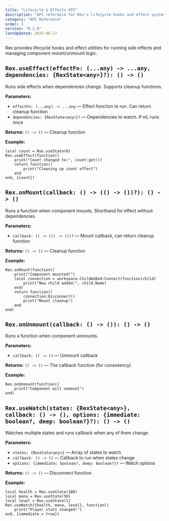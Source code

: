 ```yaml
---
title: "Lifecycle & Effects API"
description: "API reference for Rex's lifecycle hooks and effect system."
category: "API Reference"
order: 3
version: "0.2.0"
lastUpdated: 2025-06-27
---
```


Rex provides lifecycle hooks and effect utilities for running side effects and managing component mount/unmount logic.

## `Rex.useEffect(effectFn: (...any) -> ...any, dependencies: {RexState<any>}?): () -> ()`

Runs side effects when dependencies change. Supports cleanup functions.

**Parameters:**

- `effectFn: (...any) -> ...any` — Effect function to run. Can return cleanup function
- `dependencies: {RexState<any>}?` — Dependencies to watch. If nil, runs once

**Returns:** `() -> ()` — Cleanup function

**Example:**

```luau
local count = Rex.useState(0)
Rex.useEffect(function()
    print("Count changed to:", count:get())
    return function()
        print("Cleaning up count effect")
    end
end, {count})
```

## `Rex.onMount(callback: () -> (() -> ())?): () -> ()`

Runs a function when component mounts. Shorthand for effect without dependencies.

**Parameters:**

- `callback: () -> (() -> ())?` — Mount callback, can return cleanup function

**Returns:** `() -> ()` — Cleanup function

**Example:**

```luau
Rex.onMount(function()
    print("Component mounted!")
    local connection = workspace.ChildAdded:Connect(function(child)
        print("New child added:", child.Name)
    end)
    return function()
        connection:Disconnect()
        print("Mount cleanup")
    end
end)
```

## `Rex.onUnmount(callback: () -> ()): () -> ()`

Runs a function when component unmounts.

**Parameters:**

- `callback: () -> ()` — Unmount callback

**Returns:** `() -> ()` — The callback function (for consistency)

**Example:**

```luau
Rex.onUnmount(function()
    print("Component will unmount")
end)
```

## `Rex.useWatch(states: {RexState<any>}, callback: () -> (), options: {immediate: boolean?, deep: boolean?}?): () -> ()`

Watches multiple states and runs callback when any of them change.

**Parameters:**

- `states: {RexState<any>}` — Array of states to watch
- `callback: () -> ()` — Callback to run when states change
- `options: {immediate: boolean?, deep: boolean?}?` — Watch options

**Returns:** `() -> ()` — Disconnect function

**Example:**

```luau
local health = Rex.useState(100)
local mana = Rex.useState(50)
local level = Rex.useState(1)
Rex.useWatch({health, mana, level}, function()
    print("Player stats changed!")
end, {immediate = true})
```
